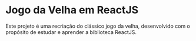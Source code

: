 # Jogo da Velha em ReactJS

Este projeto é uma recriação do clássico jogo da velha, desenvolvido com o propósito de estudar e aprender a biblioteca ReactJS.
